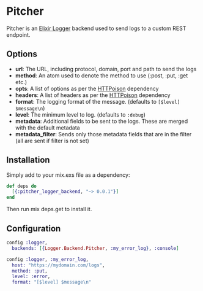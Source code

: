 # Pitcher

Pitcher is an [Elixir Logger](https://hexdocs.pm/logger/Logger.html) backend used to send logs to a custom REST endpoint.

## Options

* **url**: The URL, including protocol, domain, port and path to send the logs
* **method**: An atom used to denote the method to use (:post, :put, :get etc.)
* **opts**: A list of options as per the [HTTPoison](https://hexdocs.pm/httpoison/HTTPoison.html) dependency
* **headers**: A list of headers as per the [HTTPoison](https://hexdocs.pm/httpoison/HTTPoison.html) dependency
* **format**: The logging format of the message. (defaults to `[$level] $message\n`)
* **level**: The minimum level to log. (defaults to `:debug`)
* **metadata**: Additional fields to be sent to the logs. These are merged with the default metadata
* **metadata_filter**: Sends only those metadata fields that are in the filter (all are sent if filter is not set)

## Installation

Simply add to your mix.exs file as a dependency:

```elixir
def deps do
  [{:pitcher_logger_backend, "~> 0.0.1"}]
end
```
Then run mix deps.get to install it.

## Configuration

```elixir
config :logger,
  backends: [{Logger.Backend.Pitcher, :my_error_log}, :console]

config :logger, :my_error_log,
  host: "https://mydomain.com/logs",
  method: :put,
  level: :error,
  format: "[$level] $message\n"
```
